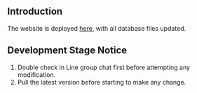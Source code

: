 ## Introduction
The website is deployed [here](http://mozium.pythonanywhere.com "Title"), with all database files updated.

## Development Stage Notice
1. Double check in Line group chat first before attempting any modification.
2. Pull the latest version before starting to make any change.
